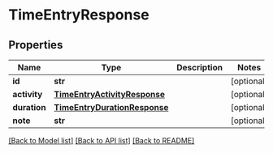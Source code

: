 # TimeEntryResponse

## Properties
Name | Type | Description | Notes
------------ | ------------- | ------------- | -------------
**id** | **str** |  | [optional] 
**activity** | [**TimeEntryActivityResponse**](TimeEntryActivityResponse.md) |  | [optional] 
**duration** | [**TimeEntryDurationResponse**](TimeEntryDurationResponse.md) |  | [optional] 
**note** | **str** |  | [optional] 

[[Back to Model list]](../README.md#documentation-for-models) [[Back to API list]](../README.md#documentation-for-api-endpoints) [[Back to README]](../README.md)


